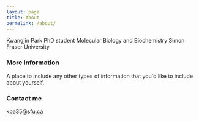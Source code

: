 ```yaml
---
layout: page
title: About
permalink: /about/
---
```


Kwangjin Park
PhD student
Molecular Biology and Biochemistry
Simon Fraser University

### More Information

A place to include any other types of information that you'd like to include about yourself.

### Contact me

[kpa35@sfu.ca](mailto:email@domain.com)